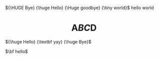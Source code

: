  ${\HUGE Bye} {\huge Hello} {\Huge goodbye} {\tiny world}$ hello world

# $$\text{A} BC \text{D}$$

${\huge Hello} {\textbf yay} {\huge Bye}$

$\bf hello$
